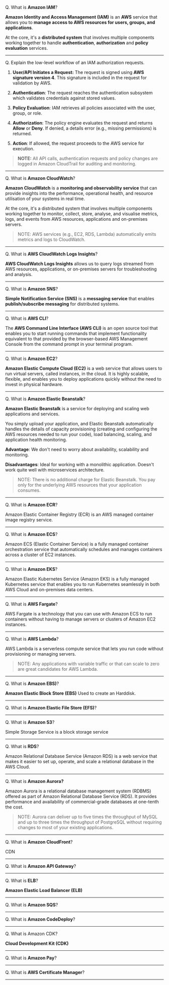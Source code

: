 
Q. What is **Amazon IAM**?

**Amazon Identity and Access Management (IAM)** is an **AWS** service that allows you to **manage access to AWS resources for users, groups, and applications**.

At the core, it's a **distributed system** that involves multiple components working together to handle **authentication**, **authorization** and **policy evaluation** services.

---

Q. Explain the low-level workflow of an IAM authorization requests.

1. **User/API Initiates a Request:** The request is signed using **AWS signature version 4**. This signature is included in the request for validation by AWS. 

2. **Authentication**: The request reaches the authentication subsystem which validates credentials against stored values. 

3. **Policy Evaluation**: IAM retrieves all policies associated with the user, group, or role.

4. **Authorization**: The policy engine evaluates the request and returns **Allow** or **Deny**. If denied, a details error (e.g., missing permissions) is returned. 

5. **Action**: If allowed, the request proceeds to the AWS service for execution.

> **NOTE:** All API calls, authentication requests and policy changes are logged in Amazon CloudTrail for auditing and monitoring.

---

Q. What is **Amazon CloudWatch**?

**Amazon CloudWatch** is a **monitoring and observability service** that can provide insights into the performance, operational health, and resource utilisation of your systems in real time.

At the core, it's a distributed system that involves multiple components working together to monitor, collect, store, analyse, and visualise metrics, logs, and events from AWS resources, applications and on-premises servers. 

> NOTE: AWS services (e.g., EC2, RDS, Lambda) automatically emits metrics and logs to CloudWatch. 

---

Q. What is **AWS CloudWatch Logs Insights**?

**AWS CloudWatch Logs Insights** allows us to query logs streamed from AWS resources, applications, or on-premises servers for troubleshooting and analysis.

---

Q. What is **Amazon SNS**?

**Simple Notification Service (SNS)** is a **messaging service** that enables **publish/subscribe messaging** for distributed systems. 

---

Q. What is **AWS CLI**?

The **AWS Command Line Interface (AWS CLI)** is an open source tool that enables you to start running commands that implement functionality equivalent to that provided by the browser-based AWS Management Console from the command prompt in your terminal program.

---

Q. What is **Amazon EC2**?

**Amazon Elastic Compute Cloud (EC2)** is a web service that allows users to run virtual servers, called instances, in the cloud. It is highly scalable, flexible, and enables you to deploy applications quickly without the need to invest in physical hardware.

---

Q. What is **Amazon Elastic Beanstalk**?

**Amazon Elastic Beanstalk** is a service for deploying and scaling web applications and services. 

You simply upload your application, and Elastic Beanstalk automatically handles the details of capacity provisioning (creating and configuring the AWS resources needed to run your code), load balancing, scaling, and application health monitoring.

**Advantage**: We don't need to worry about availability, scalability and monitoring. 

**Disadvantages**: Ideal for working with a monolithic application. Doesn't work quite well with microservices architecture.

> NOTE: There is no additional charge for Elastic Beanstalk. You pay only for the underlying AWS resources that your application consumes.

---

Q. What is **Amazon ECR**?

Amazon Elastic Container Registry (ECR) is an AWS managed container image registry service.

---

Q. What is **Amazon ECS**?

Amazon ECS (Elastic Container Service) is a fully managed container orchestration service that automatically schedules and manages containers across a cluster of EC2 instances. 

---

Q. What is **Amazon EKS**?

Amazon Elastic Kubernetes Service (Amazon EKS) is a fully managed Kubernetes service that enables you to run Kubernetes seamlessly in both AWS Cloud and on-premises data centers. 

---

Q. What is **AWS Fargate**?

AWS Fargate is a technology that you can use with Amazon ECS to run containers without having to manage servers or clusters of Amazon EC2 instances. 

---

Q. What is **AWS Lambda**?

AWS Lambda is a serverless compute service that lets you run code without provisioning or managing servers. 

> NOTE: Any applications with variable traffic or that can scale to zero are great candidates for AWS Lambda. 

---

Q. What is **Amazon EBS)**?

**Amazon Elastic Block Store (EBS)** Used to create an Harddisk.

---

Q. What is **Amazon Elastic File Store (EFS)**?

---

Q. What is **Amazon S3**? 

 Simple Storage Service is a block storage service
 
---

Q. What is **RDS**?

Amazon Relational Database Service (Amazon RDS) is a web service that makes it easier to set up, operate, and scale a relational database in the AWS Cloud.

---

Q. What is **Amazon Aurora?**

Amazon Aurora is a relational database management system (RDBMS) offered as part of Amazon Relational Database Service (RDS). It provides performance and availability of commercial-grade databases at one-tenth the cost.

> NOTE: Aurora can deliver up to five times the throughput of MySQL and up to three times the throughput of PostgreSQL without requiring changes to most of your existing applications.

---

Q. What is **Amazon CloudFront**?

CDN

---

Q. What is **Amazon API Gateway**?

---

Q. What is **ELB**?

**Amazon Elastic Load Balancer (ELB)** 

---

Q. What is **Amazon SQS**?

---

Q. What is **Amazon CodeDeploy**?

---

Q. What is Amazon CDK?

**Cloud Development Kit (CDK)**

---

Q. What is **Amazon Pay**?

---

Q. What is **AWS Certificate Manager**?

---







